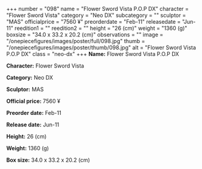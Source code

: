 +++
number = "098"
name = "Flower Sword Vista P.O.P DX"
character = "Flower Sword Vista"
category = "Neo DX"
subcategory = ""
sculptor = "MAS"
officialprice = "7560 ¥"
preorderdate = "Feb-11"
releasedate = "Jun-11"
reedition1 = ""
reedition2 = ""
height = "26 (cm)"
weight = "1360 (g)"
boxsize = "34.0 x 33.2 x 20.2 (cm)"
observations = ""
image = "/onepiecefigures/images/poster/full/098.jpg"
thumb = "/onepiecefigures/images/poster/thumb/098.jpg"
alt = "Flower Sword Vista P.O.P DX"
class = "neo-dx"
+++
**Name:** Flower Sword Vista P.O.P DX

**Character:** Flower Sword Vista

**Category:** Neo DX 

**Sculptor:** MAS

**Official price:** 7560 ¥

**Preorder date:** Feb-11

**Release date:** Jun-11

**Height:** 26 (cm)

**Weight:** 1360 (g)

**Box size:** 34.0 x 33.2 x 20.2 (cm)
